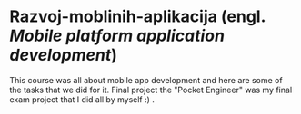 # Razvoj-moblinih-aplikacija (engl. _Mobile platform application development_)
This course was all about mobile app development and here are some of the tasks that we did for it. Final project the "Pocket Engineer" was my final exam project that I did all by myself :) .
